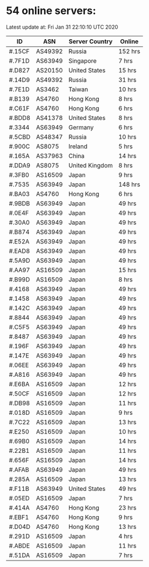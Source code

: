 # 54 online servers:

Latest update at: Fri Jan 31 22:10:10 UTC 2020

| ID | ASN | Server Country | Online |
| -- | --- | -------------- | ------ |
| #.15CF | AS49392 | Russia | 152 hrs |
| #.7F1D | AS63949 | Singapore | 7 hrs |
| #.D827 | AS20150 | United States | 15 hrs |
| #.14D9 | AS49392 | Russia | 31 hrs |
| #.7E1D | AS3462 | Taiwan | 10 hrs |
| #.B139 | AS4760 | Hong Kong | 8 hrs |
| #.C61F | AS4760 | Hong Kong | 6 hrs |
| #.BDD8 | AS41378 | United States | 8 hrs |
| #.3344 | AS63949 | Germany | 6 hrs |
| #.5CBD | AS48347 | Russia | 10 hrs |
| #.900C | AS8075 | Ireland | 5 hrs |
| #.165A | AS37963 | China | 14 hrs |
| #.DDA9 | AS8075 | United Kingdom | 8 hrs |
| #.3FB0 | AS16509 | Japan | 9 hrs |
| #.7535 | AS63949 | Japan | 148 hrs |
| #.BA03 | AS4760 | Hong Kong | 6 hrs |
| #.9BDB | AS63949 | Japan | 49 hrs |
| #.0E4F | AS63949 | Japan | 49 hrs |
| #.30A0 | AS63949 | Japan | 49 hrs |
| #.B874 | AS63949 | Japan | 49 hrs |
| #.E52A | AS63949 | Japan | 49 hrs |
| #.EAD8 | AS63949 | Japan | 49 hrs |
| #.5A9D | AS63949 | Japan | 49 hrs |
| #.AA97 | AS16509 | Japan | 15 hrs |
| #.B99D | AS16509 | Japan | 8 hrs |
| #.4168 | AS63949 | Japan | 49 hrs |
| #.1458 | AS63949 | Japan | 49 hrs |
| #.142C | AS63949 | Japan | 49 hrs |
| #.8844 | AS63949 | Japan | 49 hrs |
| #.C5F5 | AS63949 | Japan | 49 hrs |
| #.8487 | AS63949 | Japan | 49 hrs |
| #.196F | AS63949 | Japan | 49 hrs |
| #.147E | AS63949 | Japan | 49 hrs |
| #.06EE | AS63949 | Japan | 49 hrs |
| #.A816 | AS63949 | Japan | 49 hrs |
| #.E6BA | AS16509 | Japan | 12 hrs |
| #.50CF | AS16509 | Japan | 12 hrs |
| #.DB98 | AS16509 | Japan | 11 hrs |
| #.018D | AS16509 | Japan | 9 hrs |
| #.7C22 | AS16509 | Japan | 13 hrs |
| #.E250 | AS16509 | Japan | 10 hrs |
| #.69B0 | AS16509 | Japan | 14 hrs |
| #.22B1 | AS16509 | Japan | 11 hrs |
| #.656F | AS16509 | Japan | 14 hrs |
| #.AFAB | AS63949 | Japan | 49 hrs |
| #.285A | AS16509 | Japan | 13 hrs |
| #.F11B | AS63949 | United States | 49 hrs |
| #.05ED | AS16509 | Japan | 7 hrs |
| #.414A | AS4760 | Hong Kong | 23 hrs |
| #.EBF1 | AS4760 | Hong Kong | 9 hrs |
| #.D04D | AS4760 | Hong Kong | 13 hrs |
| #.291D | AS16509 | Japan | 4 hrs |
| #.ABDE | AS16509 | Japan | 11 hrs |
| #.51DA | AS16509 | Japan | 7 hrs |

